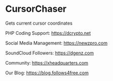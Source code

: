 # CursorChaser
Gets current cursor coordinates

PHP Coding Support: https://dcrypto.net

Social Media Management: https://newzpro.com

SoundCloud Followers: https://dgenz.com

Community: https://xheadquarters.com

Our Blog: https://blog.follows4free.com
